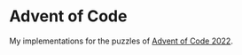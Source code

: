 # Advent of Code

My implementations for the puzzles of [Advent of Code 2022](https://adventofcode.com/2022).
